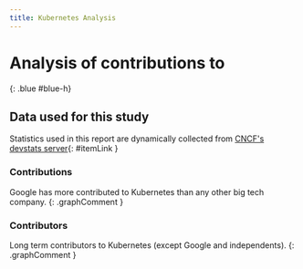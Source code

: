 ```yaml
---
title: Kubernetes Analysis
---
```


# Analysis of contributions to 
{: .blue #blue-h}

## Data used for this study

Statistics used in this report are dynamically collected from [CNCF's devstats server](https://devstats.cncf.io/){: #itemLink }

<div id="selection"></div>

### Contributions

<div markdown="1" class="graph" data-clickable data-kind="components" data-name="k8s" data-metric="hcomcontributions" data-companies="Docker Inc.,Google,IBM,Independent,Microsoft Corporation,Pivotal,Red Hat" data-periods="w,m,y,y10">
Google has more contributed to Kubernetes than any other big tech company.
{: .graphComment }
</div>

### Contributors

<div markdown="1" class="graph" data-clickable data-kind="components" data-name="k8s" data-metric="hcomcontributors" data-companies="Docker Inc.,IBM,Microsoft Corporation,Pivotal,Red Hat" data-periods="y,y10">
Long term contributors to Kubernetes (except Google and independents).
{: .graphComment }
</div>

<script src="js/script.js" data-kind="components" data-name="k8s" data-read-query="false"></script>